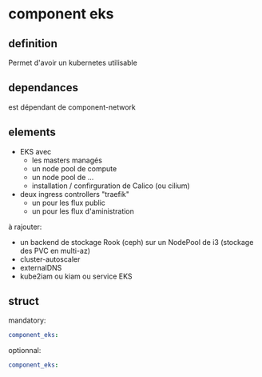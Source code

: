 # component eks

## definition

Permet d'avoir un kubernetes utilisable

## dependances

est dépendant de component-network

## elements

- EKS avec
  - les masters managés
  - un node pool de compute
  - un node pool de ...
  - installation / confirguration de Calico (ou cilium)
- deux ingress controllers "traefik"
  - un pour les flux public
  - un pour les flux d'aministration

à rajouter:

- un backend de stockage Rook (ceph) sur un NodePool de i3 (stockage des PVC en multi-az)
- cluster-autoscaler
- externalDNS
- kube2iam ou kiam ou service EKS

## struct

mandatory:

```yaml
component_eks:
```

optionnal:

```yaml
component_eks:
```
